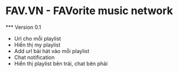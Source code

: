 FAV.VN - FAVorite music network
=========

*** Version 0.1

- Url cho mỗi playlist 
- Hiển thị my playlist
- Add url bài hát vào mỗi playlist
- Chat notification 
- Hiển thị playlist bên trái, chat bên phải